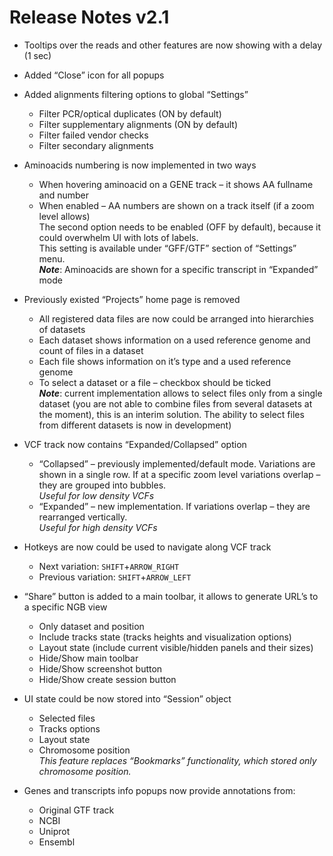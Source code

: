 # Release Notes v2.1

* Tooltips over the reads and other features are now showing with a delay (1 sec)

* Added “Close” icon for all popups

* Added alignments filtering options to global “Settings”
    * Filter PCR/optical duplicates (ON by default)
    * Filter supplementary alignments (ON by default)
    * Filter failed vendor checks
    * Filter secondary alignments

* Aminoacids numbering is now implemented in two ways
    * When hovering aminoacid on a GENE track – it shows AA fullname and number
    * When enabled – AA numbers are shown on a track itself (if a zoom level allows)  
    The second option needs to be enabled (OFF by default), because it could overwhelm UI with lots of labels.  
    This setting is available under “GFF/GTF” section of “Settings” menu.  
    **_Note_**: Aminoacids are shown for a specific transcript in “Expanded” mode

* Previously existed “Projects” home page is removed
    * All registered data files are now could be arranged into hierarchies of datasets
    * Each dataset shows information on a used  reference genome and count of files in a dataset
    * Each file shows information on it’s type and a used  reference genome
    * To select a dataset or a file – checkbox should be ticked  
    **_Note_**: current implementation allows to select files only from a single dataset (you are not able to combine files from several datasets at the moment), this is an interim solution. The ability to select files from different datasets is now in development)

* VCF track now contains “Expanded/Collapsed” option
    * “Collapsed” – previously implemented/default mode. Variations are shown in a single row. If at a specific zoom level variations overlap – they are grouped into bubbles.  
    *Useful for low density VCFs*
    * “Expanded” – new implementation. If variations overlap – they are rearranged vertically.  
    *Useful for high density VCFs*

* Hotkeys are now could be used to navigate along VCF track
    * Next variation: `SHIFT`+`ARROW_RIGHT`
    * Previous variation: `SHIFT`+`ARROW_LEFT`

* “Share” button is added to a main toolbar, it allows to generate URL’s to a specific NGB view
    * Only dataset and position
    * Include tracks state (tracks heights and visualization options)
    * Layout state (include current visible/hidden panels and their sizes)
    * Hide/Show main toolbar
    * Hide/Show screenshot button
    * Hide/Show create session button

* UI state could be now stored into “Session” object
    * Selected files
    * Tracks options
    * Layout state
    * Chromosome position  
    *This feature replaces “Bookmarks” functionality, which stored only chromosome position.*

* Genes and transcripts info popups now provide annotations from:
    * Original GTF track
    * NCBI
    * Uniprot
    * Ensembl
